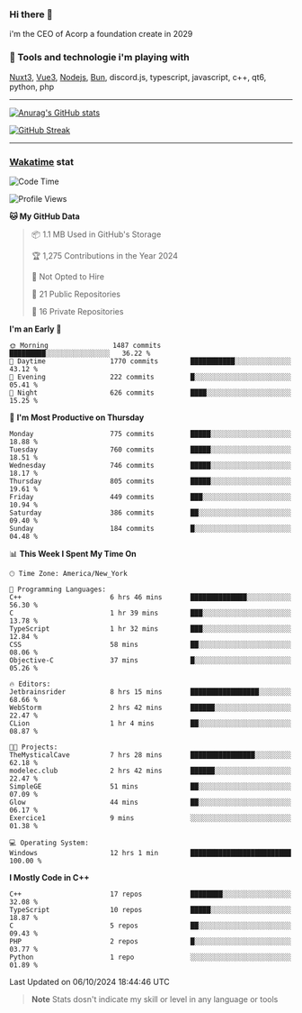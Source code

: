 ### Hi there 👋

i'm the CEO of Acorp a foundation create in 2029  

### 🧰 Tools and technologie i'm playing with

[Nuxt3](https://nuxt.com), [Vue3](https://vuejs.org/), [Nodejs](https://nodejs.org), [Bun](https://bun.sh/), discord.js, typescript, javascript, c++, qt6, python, php

---

[![Anurag's GitHub stats](https://github-readme-stats.vercel.app/api?username=ackimixs&show_icons=true&theme=github_dark&count_private=true)](https://www.ackimixs.xyz)

[![GitHub Streak](https://github-readme-streak-stats.herokuapp.com?user=Ackimixs&theme=github-dark-blue&date_format=j%20M%5B%20Y%5D&mode=weekly)](https://git.io/streak-stats)

---
 
 ### [Wakatime](https://wakatime.com/) stat

<!--START_SECTION:waka-->
![Code Time](http://img.shields.io/badge/Code%20Time-1%2C282%20hrs%2050%20mins-blue)

![Profile Views](http://img.shields.io/badge/Profile%20Views-0-blue)

**🐱 My GitHub Data** 

> 📦 1.1 MB Used in GitHub's Storage 
 > 
> 🏆 1,275 Contributions in the Year 2024
 > 
> 🚫 Not Opted to Hire
 > 
> 📜 21 Public Repositories 
 > 
> 🔑 16 Private Repositories 
 > 
**I'm an Early 🐤** 

```text
🌞 Morning                1487 commits        █████████░░░░░░░░░░░░░░░░   36.22 % 
🌆 Daytime                1770 commits        ███████████░░░░░░░░░░░░░░   43.12 % 
🌃 Evening                222 commits         █░░░░░░░░░░░░░░░░░░░░░░░░   05.41 % 
🌙 Night                  626 commits         ████░░░░░░░░░░░░░░░░░░░░░   15.25 % 
```
📅 **I'm Most Productive on Thursday** 

```text
Monday                   775 commits         █████░░░░░░░░░░░░░░░░░░░░   18.88 % 
Tuesday                  760 commits         █████░░░░░░░░░░░░░░░░░░░░   18.51 % 
Wednesday                746 commits         █████░░░░░░░░░░░░░░░░░░░░   18.17 % 
Thursday                 805 commits         █████░░░░░░░░░░░░░░░░░░░░   19.61 % 
Friday                   449 commits         ███░░░░░░░░░░░░░░░░░░░░░░   10.94 % 
Saturday                 386 commits         ██░░░░░░░░░░░░░░░░░░░░░░░   09.40 % 
Sunday                   184 commits         █░░░░░░░░░░░░░░░░░░░░░░░░   04.48 % 
```


📊 **This Week I Spent My Time On** 

```text
🕑︎ Time Zone: America/New_York

💬 Programming Languages: 
C++                      6 hrs 46 mins       ██████████████░░░░░░░░░░░   56.30 % 
C                        1 hr 39 mins        ███░░░░░░░░░░░░░░░░░░░░░░   13.78 % 
TypeScript               1 hr 32 mins        ███░░░░░░░░░░░░░░░░░░░░░░   12.84 % 
CSS                      58 mins             ██░░░░░░░░░░░░░░░░░░░░░░░   08.06 % 
Objective-C              37 mins             █░░░░░░░░░░░░░░░░░░░░░░░░   05.26 % 

🔥 Editors: 
Jetbrainsrider           8 hrs 15 mins       █████████████████░░░░░░░░   68.66 % 
WebStorm                 2 hrs 42 mins       ██████░░░░░░░░░░░░░░░░░░░   22.47 % 
CLion                    1 hr 4 mins         ██░░░░░░░░░░░░░░░░░░░░░░░   08.87 % 

🐱‍💻 Projects: 
TheMysticalCave          7 hrs 28 mins       ████████████████░░░░░░░░░   62.18 % 
modelec.club             2 hrs 42 mins       ██████░░░░░░░░░░░░░░░░░░░   22.47 % 
SimpleGE                 51 mins             ██░░░░░░░░░░░░░░░░░░░░░░░   07.09 % 
Glow                     44 mins             ██░░░░░░░░░░░░░░░░░░░░░░░   06.17 % 
Exercice1                9 mins              ░░░░░░░░░░░░░░░░░░░░░░░░░   01.38 % 

💻 Operating System: 
Windows                  12 hrs 1 min        █████████████████████████   100.00 % 
```

**I Mostly Code in C++** 

```text
C++                      17 repos            ████████░░░░░░░░░░░░░░░░░   32.08 % 
TypeScript               10 repos            █████░░░░░░░░░░░░░░░░░░░░   18.87 % 
C                        5 repos             ██░░░░░░░░░░░░░░░░░░░░░░░   09.43 % 
PHP                      2 repos             █░░░░░░░░░░░░░░░░░░░░░░░░   03.77 % 
Python                   1 repo              ░░░░░░░░░░░░░░░░░░░░░░░░░   01.89 % 
```




 Last Updated on 06/10/2024 18:44:46 UTC
<!--END_SECTION:waka-->

> **Note**
> Stats dosn't indicate my skill or level in any language or tools
